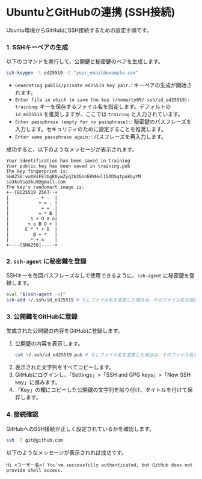 # UbuntuとGitHubの連携 (SSH接続)

Ubuntu環境からGitHubにSSH接続するための設定手順です。

### 1. SSHキーペアの生成

以下のコマンドを実行して、公開鍵と秘密鍵のペアを生成します。

```bash
ssh-keygen -t ed25519 -C "your_email@example.com"
```

-   `Generating public/private ed25519 key pair.`: キーペアの生成が開始されます。
-   `Enter file in which to save the key (/home/ty09/.ssh/id_ed25519): training`: キーを保存するファイル名を指定します。デフォルトの `id_ed25519` を推奨しますが、ここでは `training` と入力されています。
-   `Enter passphrase (empty for no passphrase):`: 秘密鍵のパスフレーズを入力します。セキュリティのために設定することを推奨します。
-   `Enter same passphrase again:`: パスフレーズを再入力します。

成功すると、以下のようなメッセージが表示されます。

```
Your identification has been saved in training
Your public key has been saved in training.pub
The key fingerprint is:
SHA256:vuX8sFE3bgR0ywZyq3b2GnnEKWHul1GODSqtpukbyYM sa3ku9sa3ku9@gmail.com
The key's randomart image is:
+--[ED25519 256]--+
|          . + .  |
|           + = . |
|            = = .|
|           = * B |
|        S + O X o|
|       + o B O + |
|      E * * + B  |
|         @ + *   |
|       .*.+.o    |
+----[SHA256]-----+
```

### 2. `ssh-agent` に秘密鍵を登録

SSHキーを毎回パスフレーズなしで使用できるように、`ssh-agent` に秘密鍵を登録します。

```bash
eval "$(ssh-agent -s)"
ssh-add ~/.ssh/id_ed25519 # もしファイル名を変更した場合は、そのファイル名を指定
```

### 3. 公開鍵をGitHubに登録

生成された公開鍵の内容をGitHubに登録します。

1.  公開鍵の内容を表示します。
    ```bash
    cat ~/.ssh/id_ed25519.pub # もしファイル名を変更した場合は、そのファイル名を指定
    ```
2.  表示された文字列をすべてコピーします。
3.  GitHubにログインし、「Settings」>「SSH and GPG keys」>「New SSH key」に進みます。
4.  「Key」の欄にコピーした公開鍵の文字列を貼り付け、タイトルを付けて保存します。

### 4. 接続確認

GitHubへのSSH接続が正しく設定されているかを確認します。

```bash
ssh -T git@github.com
```

以下のようなメッセージが表示されれば成功です。

```
Hi <ユーザー名>! You've successfully authenticated, but GitHub does not provide shell access.
```